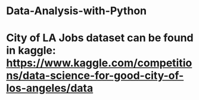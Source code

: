 # Data-Analysis-with-Python

# City of LA Jobs dataset can be found in kaggle: https://www.kaggle.com/competitions/data-science-for-good-city-of-los-angeles/data

